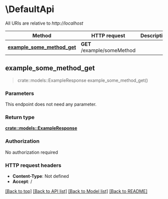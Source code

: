 # \DefaultApi

All URIs are relative to *http://localhost*

Method | HTTP request | Description
------------- | ------------- | -------------
[**example_some_method_get**](DefaultApi.md#example_some_method_get) | **GET** /example/someMethod | 



## example_some_method_get

> crate::models::ExampleResponse example_some_method_get()




### Parameters

This endpoint does not need any parameter.

### Return type

[**crate::models::ExampleResponse**](ExampleResponse.md)

### Authorization

No authorization required

### HTTP request headers

- **Content-Type**: Not defined
- **Accept**: /

[[Back to top]](#) [[Back to API list]](../README.md#documentation-for-api-endpoints) [[Back to Model list]](../README.md#documentation-for-models) [[Back to README]](../README.md)

